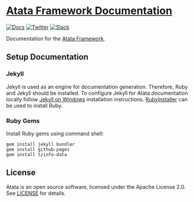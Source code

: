 # [Atata Framework Documentation](https://atata.io)

[![Docs](https://img.shields.io/badge/docs-Atata_Framework-orange.svg)](https://atata.io)
[![Twitter](https://img.shields.io/badge/follow-@AtataFramework-blue.svg)](https://twitter.com/AtataFramework)
[![Slack](https://img.shields.io/badge/join-Slack-green.svg?colorB=4EB898)](https://join.slack.com/t/atata-framework/shared_invite/zt-5j3lyln7-WD1ZtMDzXBhPm0yXLDBzbA)

Documentation for the [Atata Framework](https://github.com/atata-framework/atata).

## Setup Documentation

### Jekyll

Jekyll is used as an engine for documentation generation.
Therefore, Ruby and Jekyll should be installed.
To configure Jekyll for Atata documentation locally follow [Jekyll on Windows](https://jekyllrb.com/docs/installation/windows/) installation instructions.
[RubyInstaller](https://rubyinstaller.org/downloads/) can be used to install Ruby.

### Ruby Gems

Install Ruby gems using command shell:

```
gem install jekyll bundler
gem install github-pages
gem install tzinfo-data
```

## License

Atata is an open source software, licensed under the Apache License 2.0.
See [LICENSE](LICENSE) for details.
